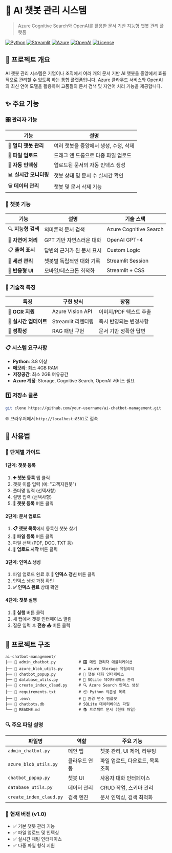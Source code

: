 # 🤖 AI 챗봇 관리 시스템

> Azure Cognitive Search와 OpenAI를 활용한 문서 기반 지능형 챗봇 관리 플랫폼

[![Python](https://img.shields.io/badge/Python-3.8+-blue.svg)](https://python.org)
[![Streamlit](https://img.shields.io/badge/Streamlit-1.28+-red.svg)](https://streamlit.io)
[![Azure](https://img.shields.io/badge/Azure-Cognitive%20Search-0078d4.svg)](https://azure.microsoft.com/services/search/)
[![OpenAI](https://img.shields.io/badge/OpenAI-GPT--4-00a67e.svg)](https://openai.com)
[![License](https://img.shields.io/badge/License-MIT-green.svg)](LICENSE)

## 🎯 프로젝트 개요

AI 챗봇 관리 시스템은 기업이나 조직에서 여러 개의 문서 기반 AI 챗봇을 중앙에서 효율적으로 관리할 수 있도록 하는 통합 플랫폼입니다. Azure 클라우드 서비스와 OpenAI의 최신 언어 모델을 활용하여 고품질의 문서 검색 및 자연어 처리 기능을 제공합니다.

## ✨ 주요 기능

### 🎛️ 관리자 기능
| 기능 | 설명 |
|-----|------|
| 🤖 **멀티 챗봇 관리** | 여러 챗봇을 중앙에서 생성, 수정, 삭제 | 
| 📁 **파일 업로드** | 드래그 앤 드롭으로 다중 파일 업로드 | 
| 🔄 **자동 인덱싱** | 업로드된 문서의 자동 인덱스 생성 | 
| 📊 **실시간 모니터링** | 챗봇 상태 및 문서 수 실시간 확인 |
| 🗑️ **데이터 관리** | 챗봇 및 문서 삭제 기능 | 

### 💬 챗봇 기능
| 기능 | 설명 | 기술 스택 |
|-----|------|---------|
| 🔍 **지능형 검색** | 의미론적 문서 검색 | Azure Cognitive Search |
| 🤖 **자연어 처리** | GPT 기반 자연스러운 대화 | OpenAI GPT-4 |
| 📋 **출처 표시** | 답변의 근거가 된 문서 표시 | Custom Logic |
| 💾 **세션 관리** | 챗봇별 독립적인 대화 기록 | Streamlit Session |
| 🎨 **반응형 UI** | 모바일/데스크톱 최적화 | Streamlit + CSS |

### 🔧 기술적 특징
| 특징 | 구현 방식 | 장점 |
|-----|----------|------|
| 📄 **OCR 지원** | Azure Vision API | 이미지/PDF 텍스트 추출 |
| 🔄 **실시간 업데이트** | Streamlit 리렌더링 | 즉시 반영되는 변경사항 |
| 🎯 **정확성** | RAG 패턴 구현 | 문서 기반 정확한 답변 |

### 📋 시스템 요구사항
- **Python**: 3.8 이상
- **메모리**: 최소 4GB RAM
- **저장공간**: 최소 2GB 여유공간
- **Azure 계정**: Storage, Cognitive Search, OpenAI 서비스 필요

### 1️⃣ 저장소 클론
```bash
git clone https://github.com/your-username/ai-chatbot-management.git
```

🌐 브라우저에서 `http://localhost:8501`로 접속

## 🚀 사용법

### 📝 단계별 가이드

#### 1단계: 챗봇 등록
1. **➕ 챗봇 등록** 탭 클릭
2. 챗봇 이름 입력 (예: "고객지원봇")
3. 폴더명 입력 (선택사항)
4. 설명 입력 (선택사항)
5. **🚀 챗봇 등록** 버튼 클릭

#### 2단계: 문서 업로드
1. **📋 챗봇 목록**에서 등록한 챗봇 찾기
2. **📁 파일 등록** 버튼 클릭
3. 파일 선택 (PDF, DOC, TXT 등)
4. **🚀 업로드 시작** 버튼 클릭

#### 3단계: 인덱스 생성
1. 파일 업로드 완료 후 **🔄 인덱스 갱신** 버튼 클릭
2. 인덱스 생성 과정 확인
3. **✅ 인덱스 완료** 상태 확인

#### 4단계: 챗봇 실행
1. **🚀 실행** 버튼 클릭
2. 새 탭에서 챗봇 인터페이스 열림
3. 질문 입력 후 **전송 📤** 버튼 클릭

## 📁 프로젝트 구조

```
ai-chatbot-management/
├── 📄 admin_chatbot.py          # 🎛️ 메인 관리자 애플리케이션
├── 📄 azure_blob_utils.py       # ☁️ Azure Storage 유틸리티
├── 📄 chatbot_popup.py          # 💬 챗봇 대화 인터페이스
├── 📄 database_utils.py         # 💾 SQLite 데이터베이스 관리
├── 📄 create_index_claud.py     # 🔍 Azure Search 인덱스 생성
├── 📄 requirements.txt          # 📦 Python 의존성 목록
├── 📄 .env\                     # 🔧 환경 변수 템플릿
├── 📂 chatbots.db               # SQLite 데이터베이스 파일
└── 📄 README.md                 # 📚 프로젝트 문서 (현재 파일)
```

### 🔍 주요 파일 설명

| 파일명 | 역할 | 주요 기능 |
|-------|------|----------|
| `admin_chatbot.py` | 메인 앱 | 챗봇 관리, UI 제어, 라우팅 |
| `azure_blob_utils.py` | 클라우드 연동 | 파일 업로드, 다운로드, 목록 조회 |
| `chatbot_popup.py` | 챗봇 UI | 사용자 대화 인터페이스 |
| `database_utils.py` | 데이터 관리 | CRUD 작업, 스키마 관리 |
| `create_index_claud.py` | 검색 엔진 | 문서 인덱싱, 검색 최적화 |

### 📅 현재 버전 (v1.0)
- ✅ 기본 챗봇 관리 기능
- ✅ 파일 업로드 및 인덱싱
- ✅ 실시간 채팅 인터페이스
- ✅ 다중 파일 형식 지원

</div>
